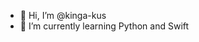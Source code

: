 - 👋 Hi, I’m @kinga-kus
- 🌱 I’m currently learning Python and Swift
<!---
kinga-kus/kinga-kus is a ✨ special ✨ repository because its `README.md` (this file) appears on your GitHub profile.
You can click the Preview link to take a look at your changes.
--->
